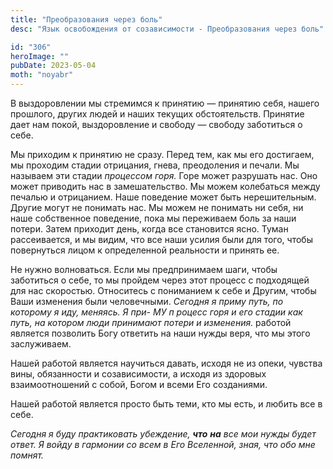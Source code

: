 ```yaml
---
title: "Преобразования через боль"
desc: "Язык освобождения от созависимости - Преобразования через боль"

id: "306"
heroImage: ""
pubDate: 2023-05-04
moth: "noyabr"
---
```


В выздоровлении мы стремимся к принятию — принятию себя, нашего прошлого,
других людей и наших текущих обстоятельств. Принятие дает нам покой,
выздоровление и свободу — свободу заботиться о себе.

Мы приходим к принятию не сразу. Перед тем, как мы его достигаем, мы проходим
стадии отрицания, гнева, преодоления и печали. Мы называем эти стадии
_процессом_ _горя._ Горе может разрушать нас. Оно может приводить нас в
замешательство. Мы можем колебаться между печалью и отрицанием. Наше поведение
может быть нерешительным. Другие могут не понимать нас. Мы можем не понимать
ни себя, ни наше собственное поведение, пока мы переживаем боль за наши
потери. Затем приходит день, когда все становится ясно. Туман рассеивается, и
мы видим, что все наши усилия были для того, чтобы повернуться лицом к
определенной реальности и принять ее.

Не нужно волноваться. Если мы предпринимаем шаги, чтобы заботиться о себе, то
мы пройдем через этот процесс с подходящей для нас скоростью. Относитесь с
пониманием к себе и Другим, чтобы Ваши изменения были человечными. _Сегодня_
_я_ _приму_ _путь,_ _по_ _которому_ _я_ _иду,_ _меняясь._ _Я_ _при-_ _МУ_ _п_
_роцесс_ _горя_ _и_ _его_ _стадии_ _как_ _путь,_ _на_ _котором_ _люди_
_принимают_ _потери_ _и_ _изменения._ работой является позволить Богу ответить
на наши нужды веря, что мы этого заслуживаем.

Нашей работой является научиться давать, исходя не из опеки, чувства вины,
обязанности и созависимости, а исходя из здоровых взаимоотношений с собой,
Богом и всеми Его созданиями.

Нашей работой является просто быть теми, кто мы есть, и любить все в себе.

_Сегодня_ _я_ _буду_ _практиковать_ _убеждение,_ **_что_** **_на_** _все_
_мои_ _нужды_ _будет_ _ответ._ _Я_ _войду_ _в_ _гармонии_ _со_ _всем_ _в_
_Его_ _Вселенной,_ _зная,_ _что_ _обо_ _мне_ _помнят._
